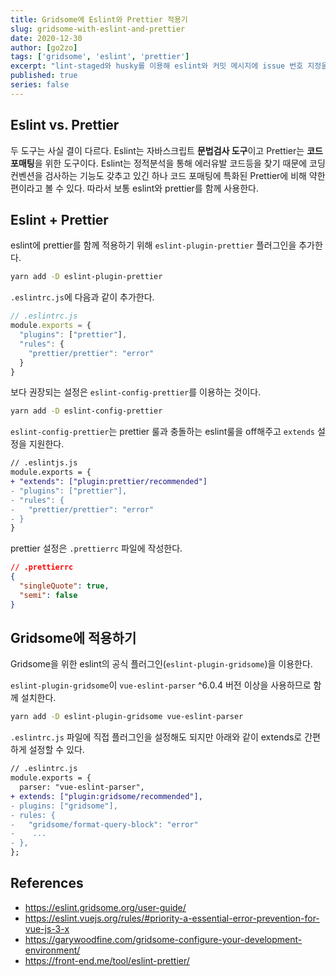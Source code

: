 ```yaml
---
title: Gridsome에 Eslint와 Prettier 적용기
slug: gridsome-with-eslint-and-prettier
date: 2020-12-30
author: [go2zo]
tags: ['gridsome', 'eslint', 'prettier']
excerpt: "lint-staged와 husky를 이용해 eslint와 커밋 메시지에 issue 번호 지정을 자동화 한다."
published: true
series: false
---
```


## Eslint vs. Prettier

두 도구는 사실 결이 다르다. Eslint는 자바스크립트 **문법검사 도구**이고 Prettier는 **코드 포매팅**을 위한 도구이다. Eslint는 정적분석을 통해 에러유발 코드등을 찾기 때문에 코딩 컨벤션을 검사하는 기능도 갖추고 있긴 하나 코드 포매팅에 특화된 Prettier에 비해 약한편이라고 볼 수 있다. 따라서 보통 eslint와 prettier를 함께 사용한다.

## Eslint + Prettier

eslint에 prettier를 함께 적용하기 위해 `eslint-plugin-prettier` 플러그인을 추가한다.

```bash
yarn add -D eslint-plugin-prettier
```

`.eslintrc.js`에 다음과 같이 추가한다.

```javascript
// .eslintrc.js
module.exports = {
  "plugins": ["prettier"],
  "rules": {
    "prettier/prettier": "error"
  }
}
```

보다 권장되는 설정은 `eslint-config-prettier`를 이용하는 것이다.

```bash
yarn add -D eslint-config-prettier
```

`eslint-config-prettier`는 prettier 룰과 충돌하는 eslint룰을 off해주고 `extends` 설정을 지원한다.

```diff
// .eslintjs.js
module.exports = {
+ "extends": ["plugin:prettier/recommended"]
- "plugins": ["prettier"],
- "rules": {
-   "prettier/prettier": "error"
- }
}
```

prettier 설정은 `.prettierrc` 파일에 작성한다.

```json
// .prettierrc
{
  "singleQuote": true,
  "semi": false
}
```

## Gridsome에 적용하기

Gridsome을 위한 eslint의 공식 플러그인(`eslint-plugin-gridsome`)을 이용한다.

`eslint-plugin-gridsome`이 `vue-eslint-parser` ^6.0.4 버전 이상을 사용하므로 함께 설치한다.

```bash
yarn add -D eslint-plugin-gridsome vue-eslint-parser
```

`.eslintrc.js` 파일에 직접 플러그인을 설정해도 되지만 아래와 같이 extends로 간편하게 설정할 수 있다.

```diff
// .eslintrc.js
module.exports = {
  parser: "vue-eslint-parser",
+ extends: ["plugin:gridsome/recommended"],
- plugins: ["gridsome"],
- rules: {
-   "gridsome/format-query-block": "error"
-    ...
- },
};
```

## References

- <https://eslint.gridsome.org/user-guide/>
- <https://eslint.vuejs.org/rules/#priority-a-essential-error-prevention-for-vue-js-3-x>
- <https://garywoodfine.com/gridsome-configure-your-development-environment/>
- <https://front-end.me/tool/eslint-prettier/>
